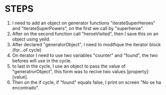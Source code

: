 # STEPS

1. I need to add an object on generator functions "iterateSuperHeroes" and "iterateSuperPowers", on the first we call by "superheroe".
2. After on the second function call "heroeVisited", then I save this on an object using yeild.
3. After declared "generatorObject", I need to modifique the iterator block (for...of cycle)
4. On iterator I need to use two variables "counter" and "found", the two befores will use in the cycle.
5. to last in the cycle, I use an object to pass the value of "generatrorObject", this form was to recive two values [property]: [value].
6. Then on the if cycle, if "found" equals false, I print on screen "No se ha encontrado".

